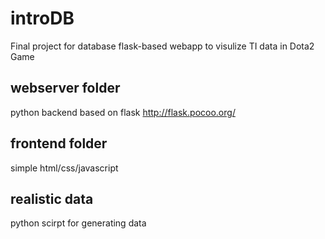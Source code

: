 # introDB
Final project for database
flask-based webapp to visulize TI data in Dota2 Game 
## webserver folder
python backend based on flask http://flask.pocoo.org/
## frontend folder
simple html/css/javascript
## realistic data
python scirpt for generating data 


